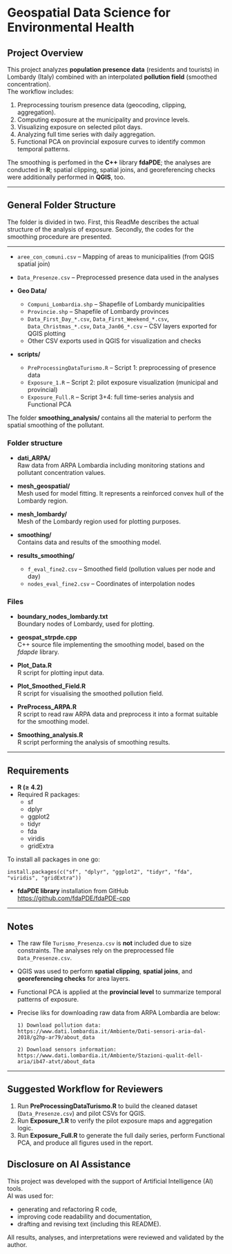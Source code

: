 # Geospatial Data Science for Environmental Health

## Project Overview
This project analyzes **population presence data** (residents and tourists) in Lombardy (Italy) combined with an interpolated **pollution field** (smoothed concentration).  
The workflow includes:
1. Preprocessing tourism presence data (geocoding, clipping, aggregation).
2. Computing exposure at the municipality and province levels.
3. Visualizing exposure on selected pilot days.
4. Analyzing full time series with daily aggregation.
5. Functional PCA on provincial exposure curves to identify common temporal patterns.

The smoothing is perfomed in the **C++** library **fdaPDE**; the analyses are conducted in **R**; spatial clipping, spatial joins, and georeferencing checks were additionally performed in **QGIS**, too.

---

## General Folder Structure
The folder is divided in two. First, this ReadMe describes the actual structure of the analysis of exposure. Secondly, the codes for the smoothing procedure are presented.

---

- `aree_con_comuni.csv` – Mapping of areas to municipalities (from QGIS spatial join)
- `Data_Presenze.csv` – Preprocessed presence data used in the analyses
  
- **Geo Data/**
  - `Compuni_Lombardia.shp` – Shapefile of Lombardy municipalities
  - `Provincie.shp` – Shapefile of Lombardy provinces
  - `Data_First_Day_*.csv`, `Data_First_Weekend_*.csv`, `Data_Christmas_*.csv`, `Data_Jan06_*.csv` – CSV layers exported for QGIS plotting
  - Other CSV exports used in QGIS for visualization and checks

- **scripts/**
  - `PreProcessingDataTurismo.R` – Script 1: preprocessing of presence data
  - `Exposure_1.R` – Script 2: pilot exposure visualization (municipal and provincial)
  - `Exposure_Full.R` – Script 3+4: full time-series analysis and Functional PCA

The folder **smoothing_analysis/** contains all the material to perform the spatial smoothing of the pollutant. 

### Folder structure

- **dati_ARPA/**  
  Raw data from ARPA Lombardia including monitoring stations and pollutant concentration values.  

- **mesh_geospatial/**  
  Mesh used for model fitting. It represents a reinforced convex hull of the Lombardy region.  

- **mesh_lombardy/**  
  Mesh of the Lombardy region used for plotting purposes.  

- **smoothing/**  
  Contains data and results of the smoothing model.

- **results_smoothing/**
  - `f_eval_fine2.csv` – Smoothed field (pollution values per node and day)
  - `nodes_eval_fine2.csv` – Coordinates of interpolation nodes

### Files

- **boundary_nodes_lombardy.txt**  
  Boundary nodes of Lombardy, used for plotting.  

- **geospat_strpde.cpp**  
  C++ source file implementing the smoothing model, based on the *fdapde* library.  

- **Plot_Data.R**  
  R script for plotting input data.  

- **Plot_Smoothed_Field.R**  
  R script for visualising the smoothed pollution field.  

- **PreProcess_ARPA.R**  
  R script to read raw ARPA data and preprocess it into a format suitable for the smoothing model.  

- **Smoothing_analysis.R**  
  R script performing the analysis of smoothing results.  
---

## Requirements

- **R (≥ 4.2)**
- Required R packages:
  - sf
  - dplyr
  - ggplot2
  - tidyr
  - fda
  - viridis
  - gridExtra

To install all packages in one go:

    install.packages(c("sf", "dplyr", "ggplot2", "tidyr", "fda", "viridis", "gridExtra"))

- **fdaPDE library**
  installation from GitHub https://github.com/fdaPDE/fdaPDE-cpp

---

## Notes

- The raw file `Turismo_Presenza.csv` is **not** included due to size constraints. The analyses rely on the preprocessed file `Data_Presenze.csv`.
- QGIS was used to perform **spatial clipping**, **spatial joins**, and **georeferencing checks** for area layers.
- Functional PCA is applied at the **provincial level** to summarize temporal patterns of exposure.
- Precise liks for downloading raw data from ARPA Lombardia are below:
  
      1) Download pollution data: https://www.dati.lombardia.it/Ambiente/Dati-sensori-aria-dal-2018/g2hp-ar79/about_data
  
      2) Download sensors information: https://www.dati.lombardia.it/Ambiente/Stazioni-qualit-dell-aria/ib47-atvt/about_data

---

## Suggested Workflow for Reviewers

1. Run **PreProcessingDataTurismo.R** to build the cleaned dataset (`Data_Presenze.csv`) and pilot CSVs for QGIS.
2. Run **Exposure_1.R** to verify the pilot exposure maps and aggregation logic.
3. Run **Exposure_Full.R** to generate the full daily series, perform Functional PCA, and produce all figures used in the report.

## Disclosure on AI Assistance

This project was developed with the support of Artificial Intelligence (AI) tools.  
AI was used for:
- generating and refactoring R code,
- improving code readability and documentation,
- drafting and revising text (including this README).  

All results, analyses, and interpretations were reviewed and validated by the author.

